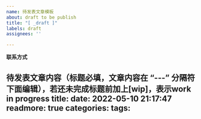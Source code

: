 ```yaml
---
name: 待发表文章模板
about: draft to be publish
title: "[ _draft ]"
labels: draft
assignees: ''

---
```


**联系方式**

**待发表文章内容（标题必填，文章内容在 “---” 分隔符下面编辑），若还未完成标题前加上[wip]，表示work in progress**
title: 
date: 2022-05-10 21:17:47
readmore: true
categories: 
tags: 
---
